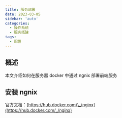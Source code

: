 ```yaml
---
title: 服务部署
date: 2023-03-05
sidebar: 'auto'
categories:
  - 操作系统
  - 服务搭建
tags:
  - 配置
---
```


## 概述

本文介绍如何在服务器 docker 中通过 ngnix 部署前端服务

## 安装 ngnix

官方文档：[https://hub.docker.com/\_/nginx](https://hub.docker.com/_/nginx)
